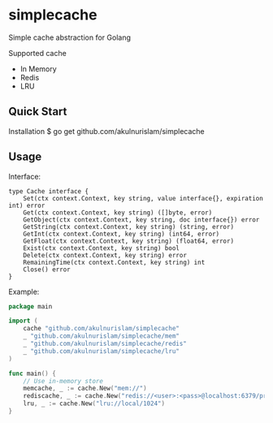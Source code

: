 # simplecache
Simple cache abstraction for Golang

Supported cache
  - In Memory
  - Redis
  - LRU

## Quick Start

Installation
    $ go get github.com/akulnurislam/simplecache


## Usage

Interface:
```
type Cache interface {
	Set(ctx context.Context, key string, value interface{}, expiration int) error
	Get(ctx context.Context, key string) ([]byte, error)
	GetObject(ctx context.Context, key string, doc interface{}) error
	GetString(ctx context.Context, key string) (string, error)
	GetInt(ctx context.Context, key string) (int64, error)
	GetFloat(ctx context.Context, key string) (float64, error)
	Exist(ctx context.Context, key string) bool
	Delete(ctx context.Context, key string) error
	RemainingTime(ctx context.Context, key string) int
	Close() error
}
```

Example:

```go
package main

import (
	cache "github.com/akulnurislam/simplecache"
	_ "github.com/akulnurislam/simplecache/mem"
	_ "github.com/akulnurislam/simplecache/redis"
	_ "github.com/akulnurislam/simplecache/lru"
)

func main() {
	// Use in-memory store
	memcache, _ := cache.New("mem://")
	rediscache, _ := cache.New("redis://<user>:<pass>@localhost:6379/prefix")
	lru, _ := cache.New("lru://local/1024")
}
```
